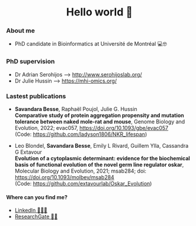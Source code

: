 
<h1 align="center">Hello world 👋</h1>

### About me

- PhD candidate in Bioinformatics at Université de Montréal 💻🤓 

### PhD supervision

- Dr Adrian Serohijos --> http://www.serohijoslab.org/
- Dr Julie Hussin --> https://mhi-omics.org/


### Lastest publications

- **Savandara Besse**, Raphaël Poujol, Julie G. Hussin <br> 
__Comparative study of protein aggregation propensity and mutation tolerance between naked mole-rat and mouse__, Genome Biology and Evolution, 2022; evac057, https://doi.org/10.1093/gbe/evac057
<br> (Code: https://github.com/ladyson1806/NKR_lifespan)

- Leo Blondel, **Savandara Besse**, Emily L Rivard, Guillem Ylla, Cassandra G Extavour <br>
__Evolution of a cytoplasmic determinant: evidence for the biochemical basis of functional evolution of the novel germ line regulator oskar__, Molecular Biology and Evolution, 2021; msab284; doi: https://doi.org/10.1093/molbev/msab284 
<br> (Code: https://github.com/extavourlab/Oskar_Evolution)


#### Where can you find me?
- <a href='https://www.linkedin.com/in/savandara-besse'>LinkedIn 👨🏽‍💻</a>
- <a href='https://www.researchgate.net/profile/Savandara-Besse'>ResearchGate 👩‍🔬</a>
